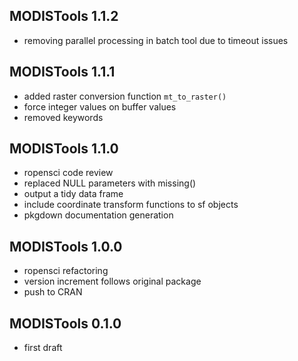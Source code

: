 ## MODISTools 1.1.2

* removing parallel processing in batch tool due to timeout issues

## MODISTools 1.1.1

* added raster conversion function `mt_to_raster()`
* force integer values on buffer values
* removed keywords

## MODISTools 1.1.0

* ropensci code review
* replaced NULL parameters with missing()
* output a tidy data frame
* include coordinate transform functions to sf objects
* pkgdown documentation generation

## MODISTools 1.0.0

* ropensci refactoring
* version increment follows original package
* push to CRAN

## MODISTools 0.1.0

* first draft
